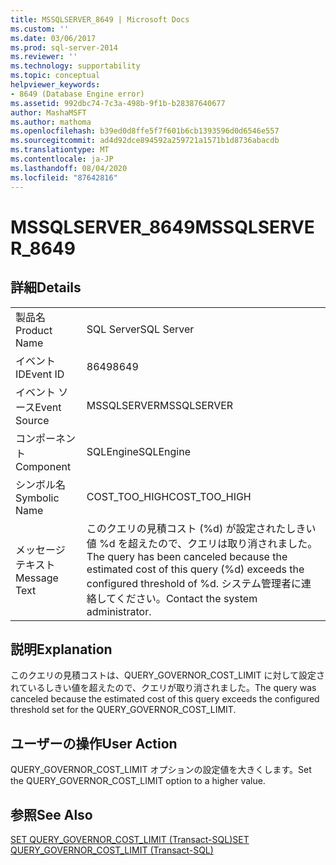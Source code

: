 ```yaml
---
title: MSSQLSERVER_8649 | Microsoft Docs
ms.custom: ''
ms.date: 03/06/2017
ms.prod: sql-server-2014
ms.reviewer: ''
ms.technology: supportability
ms.topic: conceptual
helpviewer_keywords:
- 8649 (Database Engine error)
ms.assetid: 992dbc74-7c3a-498b-9f1b-b28387640677
author: MashaMSFT
ms.author: mathoma
ms.openlocfilehash: b39ed0d8ffe5f7f601b6cb1393596d0d6546e557
ms.sourcegitcommit: ad4d92dce894592a259721a1571b1d8736abacdb
ms.translationtype: MT
ms.contentlocale: ja-JP
ms.lasthandoff: 08/04/2020
ms.locfileid: "87642816"
---
```

# <a name="mssqlserver_8649"></a><span data-ttu-id="cf714-102">MSSQLSERVER_8649</span><span class="sxs-lookup"><span data-stu-id="cf714-102">MSSQLSERVER_8649</span></span>
    
## <a name="details"></a><span data-ttu-id="cf714-103">詳細</span><span class="sxs-lookup"><span data-stu-id="cf714-103">Details</span></span>  
  
|||  
|-|-|  
|<span data-ttu-id="cf714-104">製品名</span><span class="sxs-lookup"><span data-stu-id="cf714-104">Product Name</span></span>|<span data-ttu-id="cf714-105">SQL Server</span><span class="sxs-lookup"><span data-stu-id="cf714-105">SQL Server</span></span>|  
|<span data-ttu-id="cf714-106">イベント ID</span><span class="sxs-lookup"><span data-stu-id="cf714-106">Event ID</span></span>|<span data-ttu-id="cf714-107">8649</span><span class="sxs-lookup"><span data-stu-id="cf714-107">8649</span></span>|  
|<span data-ttu-id="cf714-108">イベント ソース</span><span class="sxs-lookup"><span data-stu-id="cf714-108">Event Source</span></span>|<span data-ttu-id="cf714-109">MSSQLSERVER</span><span class="sxs-lookup"><span data-stu-id="cf714-109">MSSQLSERVER</span></span>|  
|<span data-ttu-id="cf714-110">コンポーネント</span><span class="sxs-lookup"><span data-stu-id="cf714-110">Component</span></span>|<span data-ttu-id="cf714-111">SQLEngine</span><span class="sxs-lookup"><span data-stu-id="cf714-111">SQLEngine</span></span>|  
|<span data-ttu-id="cf714-112">シンボル名</span><span class="sxs-lookup"><span data-stu-id="cf714-112">Symbolic Name</span></span>|<span data-ttu-id="cf714-113">COST_TOO_HIGH</span><span class="sxs-lookup"><span data-stu-id="cf714-113">COST_TOO_HIGH</span></span>|  
|<span data-ttu-id="cf714-114">メッセージ テキスト</span><span class="sxs-lookup"><span data-stu-id="cf714-114">Message Text</span></span>|<span data-ttu-id="cf714-115">このクエリの見積コスト (%d) が設定されたしきい値 %d を超えたので、クエリは取り消されました。</span><span class="sxs-lookup"><span data-stu-id="cf714-115">The query has been canceled because the estimated cost of this query (%d) exceeds the configured threshold of %d.</span></span> <span data-ttu-id="cf714-116">システム管理者に連絡してください。</span><span class="sxs-lookup"><span data-stu-id="cf714-116">Contact the system administrator.</span></span>|  
  
## <a name="explanation"></a><span data-ttu-id="cf714-117">説明</span><span class="sxs-lookup"><span data-stu-id="cf714-117">Explanation</span></span>  
 <span data-ttu-id="cf714-118">このクエリの見積コストは、QUERY_GOVERNOR_COST_LIMIT に対して設定されているしきい値を超えたので、クエリが取り消されました。</span><span class="sxs-lookup"><span data-stu-id="cf714-118">The query was canceled because the estimated cost of this query exceeds the configured threshold set for the QUERY_GOVERNOR_COST_LIMIT.</span></span>  
  
## <a name="user-action"></a><span data-ttu-id="cf714-119">ユーザーの操作</span><span class="sxs-lookup"><span data-stu-id="cf714-119">User Action</span></span>  
 <span data-ttu-id="cf714-120">QUERY_GOVERNOR_COST_LIMIT オプションの設定値を大きくします。</span><span class="sxs-lookup"><span data-stu-id="cf714-120">Set the QUERY_GOVERNOR_COST_LIMIT option to a higher value.</span></span>  
  
## <a name="see-also"></a><span data-ttu-id="cf714-121">参照</span><span class="sxs-lookup"><span data-stu-id="cf714-121">See Also</span></span>  
 [<span data-ttu-id="cf714-122">SET QUERY_GOVERNOR_COST_LIMIT &#40;Transact-SQL&#41;</span><span class="sxs-lookup"><span data-stu-id="cf714-122">SET QUERY_GOVERNOR_COST_LIMIT &#40;Transact-SQL&#41;</span></span>](/sql/t-sql/statements/set-query-governor-cost-limit-transact-sql)  
  
  
